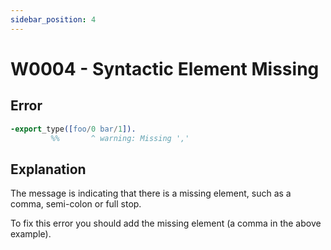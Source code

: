 ```yaml
---
sidebar_position: 4
---
```


# W0004 - Syntactic Element Missing

## Error

```erlang
-export_type([foo/0 bar/1]).
         %%       ^ warning: Missing ','
```

## Explanation

The message is indicating that there is a missing element, such as a comma, semi-colon or full stop.

To fix this error you should add the missing element (a comma in the above example).
